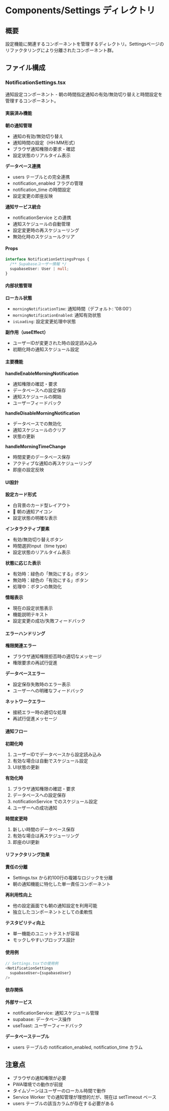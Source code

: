 # Components/Settings ディレクトリ

## 概要
設定機能に関連するコンポーネントを管理するディレクトリ。Settingsページのリファクタリングにより分離されたコンポーネント群。

## ファイル構成

### NotificationSettings.tsx
通知設定コンポーネント - 朝の時間指定通知の有効/無効切り替えと時間設定を管理するコンポーネント。

#### 実装済み機能

**朝の通知管理**
- 通知の有効/無効切り替え
- 通知時間の設定（HH:MM形式）
- ブラウザ通知権限の要求・確認
- 設定状態のリアルタイム表示

**データベース連携**
- users テーブルとの完全連携
- notification_enabled フラグの管理
- notification_time の時間設定
- 設定変更の即座反映

**通知サービス統合**
- notificationService との連携
- 通知スケジュールの自動管理
- 設定変更時の再スケジューリング
- 無効化時のスケジュールクリア

#### Props

```typescript
interface NotificationSettingsProps {
  /** Supabaseユーザー情報 */
  supabaseUser: User | null;
}
```

#### 内部状態管理

**ローカル状態**
- `morningNotificationTime`: 通知時間（デフォルト: '08:00'）
- `morningNotificationEnabled`: 通知有効状態
- `isLoading`: 設定変更処理中状態

**副作用（useEffect）**
- ユーザーIDが変更された時の設定読み込み
- 初期化時の通知スケジュール設定

#### 主要機能

**handleEnableMorningNotification**
- 通知権限の確認・要求
- データベースへの設定保存
- 通知スケジュールの開始
- ユーザーフィードバック

**handleDisableMorningNotification**
- データベースでの無効化
- 通知スケジュールのクリア
- 状態の更新

**handleMorningTimeChange**
- 時間変更のデータベース保存
- アクティブな通知の再スケジューリング
- 即座の設定反映

#### UI設計

**設定カード形式**
- 白背景のカード型レイアウト
- 🌅 朝の通知アイコン
- 設定状態の明確な表示

**インタラクティブ要素**
- 有効/無効切り替えボタン
- 時間選択input（time type）
- 設定状態のリアルタイム表示

**状態に応じた表示**
- 有効時：緑色の「無効にする」ボタン
- 無効時：緑色の「有効にする」ボタン
- 処理中：ボタンの無効化

**情報表示**
- 現在の設定状態表示
- 機能説明テキスト
- 設定変更の成功/失敗フィードバック

#### エラーハンドリング

**権限関連エラー**
- ブラウザ通知権限拒否時の適切なメッセージ
- 権限要求の再試行促進

**データベースエラー**
- 設定保存失敗時のエラー表示
- ユーザーへの明確なフィードバック

**ネットワークエラー**
- 接続エラー時の適切な処理
- 再試行促進メッセージ

#### 通知フロー

**初期化時**
1. ユーザーIDでデータベースから設定読み込み
2. 有効な場合は自動でスケジュール設定
3. UI状態の更新

**有効化時**
1. ブラウザ通知権限の確認・要求
2. データベースへの設定保存
3. notificationService でのスケジュール設定
4. ユーザーへの成功通知

**時間変更時**
1. 新しい時間のデータベース保存
2. 有効な場合は再スケジューリング
3. 即座のUI更新

#### リファクタリング効果

**責任の分離**
- Settings.tsx から約100行の複雑なロジックを分離
- 朝の通知機能に特化した単一責任コンポーネント

**再利用性向上**
- 他の設定画面でも朝の通知設定を利用可能
- 独立したコンポーネントとしての柔軟性

**テスタビリティ向上**
- 単一機能のユニットテストが容易
- モックしやすいプロップス設計

#### 使用例

```typescript
// Settings.tsxでの使用例
<NotificationSettings
  supabaseUser={supabaseUser}
/>
```

#### 依存関係

**外部サービス**
- notificationService: 通知スケジュール管理
- supabase: データベース操作
- useToast: ユーザーフィードバック

**データベーステーブル**
- users テーブルの notification_enabled, notification_time カラム

## 注意点
- ブラウザの通知権限が必要
- PWA環境での動作が前提
- タイムゾーンはユーザーのローカル時間で動作
- Service Worker での通知管理が理想的だが、現在は setTimeout ベース
- users テーブルの該当カラムが存在する必要がある